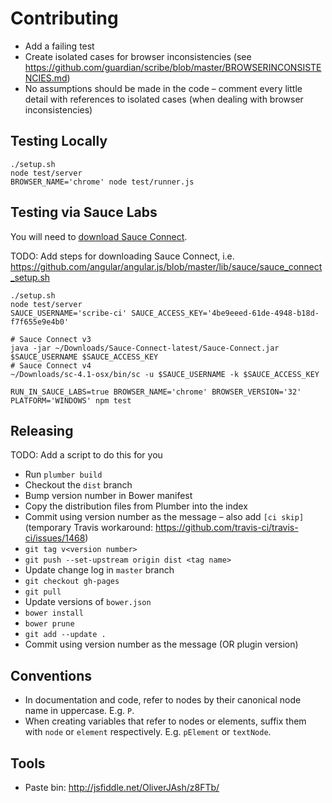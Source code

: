 # Contributing

* Add a failing test
* Create isolated cases for browser inconsistencies (see https://github.com/guardian/scribe/blob/master/BROWSERINCONSISTENCIES.md)
* No assumptions should be made in the code – comment every little detail with
  references to isolated cases (when dealing with browser inconsistencies)

## Testing Locally
```
./setup.sh
node test/server
BROWSER_NAME='chrome' node test/runner.js
```

## Testing via Sauce Labs
You will need to [download Sauce Connect](https://saucelabs.com/docs/connect).

TODO: Add steps for downloading Sauce Connect, i.e. https://github.com/angular/angular.js/blob/master/lib/sauce/sauce_connect_setup.sh
```
./setup.sh
node test/server
SAUCE_USERNAME='scribe-ci' SAUCE_ACCESS_KEY='4be9eeed-61de-4948-b18d-f7f655e9e4b0'

# Sauce Connect v3
java -jar ~/Downloads/Sauce-Connect-latest/Sauce-Connect.jar $SAUCE_USERNAME $SAUCE_ACCESS_KEY
# Sauce Connect v4
~/Downloads/sc-4.1-osx/bin/sc -u $SAUCE_USERNAME -k $SAUCE_ACCESS_KEY

RUN_IN_SAUCE_LABS=true BROWSER_NAME='chrome' BROWSER_VERSION='32' PLATFORM='WINDOWS' npm test
```

## Releasing
TODO: Add a script to do this for you

* Run `plumber build`
* Checkout the `dist` branch
* Bump version number in Bower manifest
* Copy the distribution files from Plumber into the index
* Commit using version number as the message – also add `[ci skip]` (temporary
  Travis workaround: https://github.com/travis-ci/travis-ci/issues/1468)
* `git tag v<version number>`
* `git push --set-upstream origin dist <tag name>`
* Update change log in `master` branch
* `git checkout gh-pages`
* `git pull`
* Update versions of `bower.json`
* `bower install`
* `bower prune`
* `git add --update .`
* Commit using version number as the message (OR plugin version)

## Conventions
* In documentation and code, refer to nodes by their canonical node name in
  uppercase. E.g. `P`.
* When creating variables that refer to nodes or elements, suffix them with
  `node` or `element` respectively. E.g. `pElement` or `textNode`.

## Tools
* Paste bin: http://jsfiddle.net/OliverJAsh/z8FTb/
